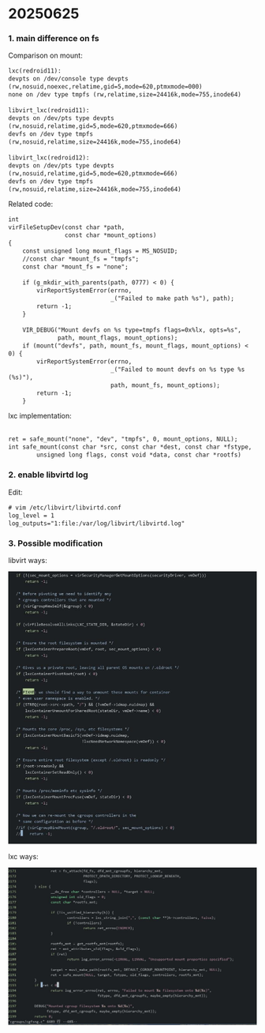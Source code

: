 # 20250625
### 1. main difference on fs
Comparison on mount:     

```
lxc(redroid11): 
devpts on /dev/console type devpts (rw,nosuid,noexec,relatime,gid=5,mode=620,ptmxmode=000)
none on /dev type tmpfs (rw,relatime,size=24416k,mode=755,inode64)

libvirt_lxc(redroid11): 
devpts on /dev/pts type devpts (rw,nosuid,relatime,gid=5,mode=620,ptmxmode=666)
devfs on /dev type tmpfs (rw,nosuid,relatime,size=24416k,mode=755,inode64)

libvirt_lxc(redroid12): 
devpts on /dev/pts type devpts (rw,nosuid,relatime,gid=5,mode=620,ptmxmode=666)
devfs on /dev type tmpfs (rw,nosuid,relatime,size=24416k,mode=755,inode64)
```
Related code:       

```
int
virFileSetupDev(const char *path,
                const char *mount_options)
{
    const unsigned long mount_flags = MS_NOSUID;
    //const char *mount_fs = "tmpfs";
    const char *mount_fs = "none";

    if (g_mkdir_with_parents(path, 0777) < 0) {
        virReportSystemError(errno,
                             _("Failed to make path %s"), path);
        return -1;
    }

    VIR_DEBUG("Mount devfs on %s type=tmpfs flags=0x%lx, opts=%s",
              path, mount_flags, mount_options);
    if (mount("devfs", path, mount_fs, mount_flags, mount_options) < 0) {
        virReportSystemError(errno,
                             _("Failed to mount devfs on %s type %s (%s)"),
                             path, mount_fs, mount_options);
        return -1;
    }
```

lxc implementation:       

```

ret = safe_mount("none", "dev", "tmpfs", 0, mount_options, NULL);
int safe_mount(const char *src, const char *dest, const char *fstype,
		unsigned long flags, const void *data, const char *rootfs)

```

### 2. enable libvirtd log
Edit:     

```
# vim /etc/libvirt/libvirtd.conf
log_level = 1
log_outputs="1:file:/var/log/libvirt/libvirtd.log"

```

### 3. Possible modification
libvirt ways:    

![./images/2025_06_25_17_42_19_768x841.jpg](./images/2025_06_25_17_42_19_768x841.jpg)

lxc ways:   

![./images/2025_06_25_17_51_40_1099x697.jpg](./images/2025_06_25_17_51_40_1099x697.jpg)

